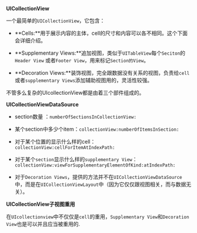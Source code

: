 **UICollectionView**

一个最简单的`UICollectionView`，它包含：

* **Cells:**用于展示内容的主体，cell的尺寸和内容可以各不相同。这个下面会详细介绍。

* **Supplementary Views:**追加视图，类似于`UITableView`每个`Seciton`的`Header View` 或者`Footer View`，用来标记`Section的View`。

* **Decoration Views:**装饰视图，完全跟数据没有关系的视图，负责给`cell`或者`supplementary Views`添加辅助视图用的，灵活性较强。

不管多么复杂的UIcollectionView都是由着三个部件组成的。

**UICollectionViewDataSource**

* section数量 ：`numberOfSectionsInCollectionView:`

* 某个section中多少个item：`collectionView:numberOfItemsInSection:`

* 对于某个位置的显示什么样的cell：`collectionView:cellForItemAtIndexPath:`

* 对于某个`section`显示什么样的`supplementary View`：`collectionView:viewForSupplementaryElementOfKind:atIndexPath:`
* 对于`Decoration Views`，提供的方法并不在`UICollectionViewDataSource`中，而是在`UICollectionViewLayout`中（因为它仅仅跟视图相关，而与数据无关）。

**UICollectionView子视图重用**

在`UIcollectionview`中不仅仅是`cell`的重用，`Supplementary View`和`Decoration View`也是可以并且应当被重用的.
